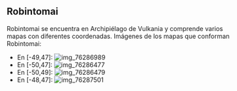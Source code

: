 ## Robintomai
Robintomai se encuentra en Archipiélago de Vulkania y comprende varios mapas con diferentes coordenadas.
Imágenes de los mapas que conforman Robintomai:
- En [-49,47]: ![img_76286989](https://media.discordapp.net/attachments/1115311447145193482/1115366360277598278/76286989.jpg)
- En [-50,47]: ![img_76286477](https://media.discordapp.net/attachments/1115311447145193482/1115366313846653008/76286477.jpg)
- En [-50,49]: ![img_76286479](https://media.discordapp.net/attachments/1115311447145193482/1115366316229021706/76286479.jpg)
- En [-48,47]: ![img_76287501](https://media.discordapp.net/attachments/1115311447145193482/1115366401704726658/76287501.jpg)